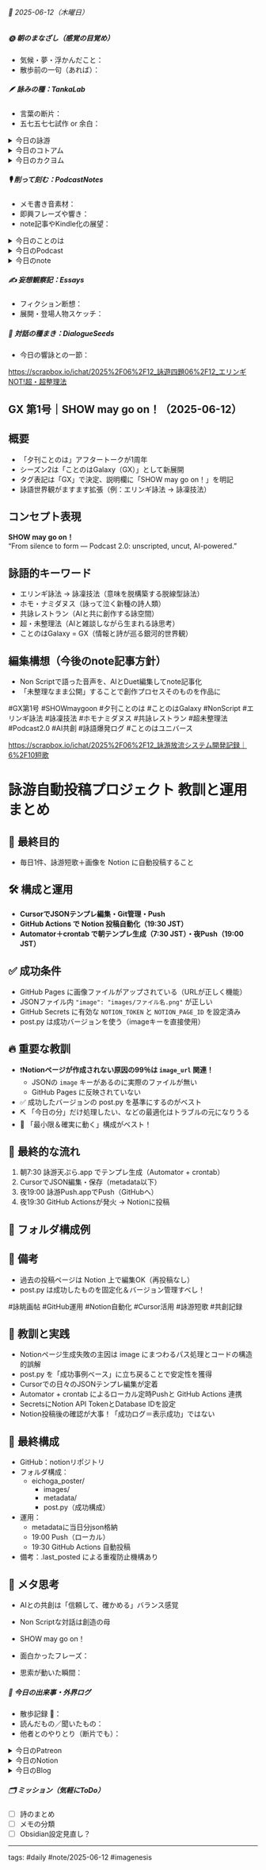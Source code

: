 


###### 📅 2025-06-12（木曜日）


##### 🌞 朝のまなざし（感覚の目覚め）
- 気候・夢・浮かんだこと：
- 散歩前の一句（あれば）：

##### 🪶 詠みの種：TankaLab
- 言葉の断片：
- 五七五七七試作 or 余白：

<details>
<summary>今日の詠游</summary>

鉄塔｜鉄扉
鉄柵に閉ざされし垣根越え
武勇伝たる三次会のゆくへ

戯言｜真面
さかいなきいたずらごころ
戯言も
みさかいありし逸脱のおきて

え｜全寮
えり抜かれ越境入学
襟の徽章
目映く面映く輝けり

らしさ｜showA
旧制中それが学生らしさだと
伝統校にはほどなき時代

詠游四題　令和7年6月12日
エリンギをしたに垂らしさ
てっぺんで
戯言ならぬ　山手の鉄塔

鉄言｜咲かぬ彼
箴言の
鋼に触れて
咲かぬ彼
未だ蕾のまま　退けり　／響詠

</details>
<details>
<summary>今日のコトアム</summary>


</details>
<details>
<summary>今日のカクヨム</summary>


</details>

##### 🎙 削って刻む：PodcastNotes
- メモ書き音素材：
- 即興フレーズや響き：
- note記事やKindle化の展望：

<details>
<summary>今日のことのは</summary>

**🍃ことのは｜12 June 2025**
 **本日のアフタートーク［要約と目次］**
> ことのはアフタートークが1周年を迎え、新しいシーズン「ことのはGalaxy」が始まります。AI技術の進化に伴い、音声配信とテキスト配信の重要性が高まっており、知的生産の方法が大きく変わりつつあることが強調されています。（AI summary）
> **目次**
> [1周年の振り返り](https://listen.style/p/radiocampus/r2pqxod4#chapter1)　[00:00](https://listen.style/p/radiocampus/r2pqxod4#chapter1)  
> [新たな配信スタイル](https://listen.style/p/radiocampus/r2pqxod4#chapter2)　[01:17](https://listen.style/p/radiocampus/r2pqxod4#chapter2)  
> [未来の知的生産](https://listen.style/p/radiocampus/r2pqxod4#chapter3)　[05:34](https://listen.style/p/radiocampus/r2pqxod4#chapter3)

**▷ 過去との葉**　[**ことのは｜12 June 2024**](https://listen.style/p/radiocampus/v7d6obcp)**｜**[**Patreon**](https://www.patreon.com/posts/kotonoha-12-june-110488834)

🍁**ことのは｜6月11日(水)**
 **毎日のblogつぶやき**
> 6月11日のブログつぶやきです。
> 1日遅れのブログつぶやきです。ちょっと工事の音うるさいですが、今、朝の9時前ですね。今日は冷たい寒い札幌です。気温が下がりました。雨模様です。
> 今は止んでますけど、冷たい風が吹いてます。ここのとこ暑かったんで気持ちいいですけどね。明日からまた気温が上がるみたいです。
> それはさておき、冬一郎くんは元気に毎日、公園散歩ですね。うんちもコンスタントに出てます。それから民泊ゲストハウス、お客さん一泊でお見えになりました。
> ポッドキャストの方は、夕刊ことのはプラスと、しゃべれるだけしゃべる。そんだけですね。あとはちょっといろいろやってます。
> 今日から、ことのはアフタートーク2周年。ちょうど去年の6月12日からアフタートークを始めたので、ちょうど1年たちましたので、心機一転、シーズン2に入りたいと思ってます。
> あとは短歌回りNotion回りでいろいろ自動化の仕組みが整いましたので、、、、[…続きをblogで読む](https://jimt.hatenablog.com/entry/2025/06/12/092435#%E4%BB%8A%E6%97%A5%E3%81%AE%E3%81%A4%E3%81%B6%E3%82%84%E3%81%8D11-June-2025)

**新着Podcasts**
[**【しゃべれるだけしゃべる】#0189 語るホモ・サピエンス綴るAIは協働エディター兼プロモーターな話 from Radiotalk**](https://listen.style/p/twilight/ufsn7kft)**｜**LISTEN｜[Radiotalk](https://radiotalk.jp/talk/1319134)
[**ことのは+｜11 June 2025**](https://listen.style/p/radiocampus/zdgfodzj)**｜**LISTEN｜[Patreon](https://www.patreon.com/posts/kotonoha-11-june-131197962)
[**blog｜11 June 2025**](https://listen.style/p/inmymind/hqluok5w)**｜**LISTEN

</details>
<details>
<summary>今日のPodcast</summary>

[**週刊 NOT！ 第18号｜June 12 2025｜Not Okay Tanka Weekly**](https://listen.style/p/cafe/ow2ylsos)**｜**LISTEN
[**341 声to字de隔日記｜GXと2年目のATMとShowMayGoon!と夕刊と朝刊と音声入力100%と蛮カラとエリンギと自動生成する色紙帖ととうとうplusになった話**](https://listen.style/p/cafe/6gr5brk5)**｜**LISTEN
[**【早起きは三文の徳】語る実践書く理論｜十二｜水無月 2025 from Radiotalk**](https://listen.style/p/twilight/k7hnh3ua)**｜**LISTEN｜[Radiotalk](https://radiotalk.jp/talk/1319349)
[**ことのはGX｜12 June 2025**](https://listen.style/p/radiocampus/r2pqxod4)**｜**LISTEN｜[Patreon](https://www.patreon.com/posts/kotonohagx-12-131278625)
[**blog****｜****12 June 2025**](https://listen.style/p/inmymind/1jp301uw)**｜**LISTEN

</details>
<details>
<summary>今日のnote</summary>


</details>

##### ✍️ 妄想観察記：Essays
- フィクション断想：
- 展開・登場人物スケッチ：

##### 🌱 対話の種まき：DialogueSeeds
- 今日の響詠との一節：

https://scrapbox.io/ichat/2025%2F06%2F12_詠遊四題06%2F12_エリンギNOT!超・超整理法

## GX 第1号｜SHOW may go on！（2025-06-12）

## 概要
- 「夕刊ことのは」アフタートークが1周年
- シーズン2は「ことのはGalaxy（GX）」として新展開
- タグ表記は「GX」で決定、説明欄に「SHOW may go on！」を明記
- 詠語世界観がますます拡張（例：エリンギ詠法 → 詠凜技法）

## コンセプト表現
**SHOW may go on！**  
“From silence to form — Podcast 2.0: unscripted, uncut, AI-powered.”

## 詠語的キーワード
- エリンギ詠法 → 詠凜技法（意味を脱構築する脱線型詠法）
- ホモ・ナミダヌス（詠って泣く新種の詩人類）
- 共詠レストラン（AIと共に創作する詠空間）
- 超・未整理法（AIと雑談しながら生まれる詠思考）
- ことのはGalaxy = GX（情報と詩が巡る銀河的世界観）

## 編集構想（今後のnote記事方針）
- Non Scriptで語った音声を、AIとDuet編集してnote記事化
- 「未整理なまま公開」することで創作プロセスそのものを作品に

#GX第1号 #SHOWmaygoon #夕刊ことのは #ことのはGalaxy #NonScript #エリンギ詠法 #詠凜技法 #ホモナミダヌス #共詠レストラン #超未整理法 #Podcast2.0 #AI共創 #詠語爆発ログ #ことのはユニバース 



https://scrapbox.io/ichat/2025%2F06%2F12_詠游放流システム開発記録｜6%2F10短歌

# 詠游自動投稿プロジェクト 教訓と運用まとめ

## 🎯 最終目的
- 毎日1件、詠游短歌＋画像を Notion に自動投稿すること

## 🛠️ 構成と運用
- **CursorでJSONテンプレ編集・Git管理・Push**
- **GitHub Actions で Notion 投稿自動化（19:30 JST）**
- **Automator＋crontab で朝テンプレ生成（7:30 JST）・夜Push（19:00 JST）**

## ✅ 成功条件
- GitHub Pages に画像ファイルがアップされている（URLが正しく機能）
- JSONファイル内 `"image": "images/ファイル名.png"` が正しい
- GitHub Secrets に有効な `NOTION_TOKEN` と `NOTION_PAGE_ID` を設定済み
- post.py は成功バージョンを使う（imageキーを直接使用）

## 🔥 重要な教訓
- ❗️**Notionページが作成されない原因の99％は `image_url` 関連！**
  - JSONの `image` キーがあるのに実際のファイルが無い
  - GitHub Pages に反映されていない
- ✅ 成功したバージョンの post.py を基準にするのがベスト
- ⛏️ 「今日の分」だけ処理したい、などの最適化はトラブルの元になりうる
- 🧠 「最小限＆確実に動く」構成がベスト！

## 🚀 最終的な流れ
1. 朝7:30 詠游天ぷら.app でテンプレ生成（Automator + crontab）
2. CursorでJSON編集・保存（metadata以下）
3. 夜19:00 詠游Push.appでPush（GitHubへ）
4. 夜19:30 GitHub Actionsが発火 → Notionに投稿

## 📂 フォルダ構成例


## 📝 備考
- 過去の投稿ページは Notion 上で編集OK（再投稿なし）
- post.py は成功したものを固定化＆バージョン管理すべし！


#詠眺画帖 #GitHub運用 #Notion自動化 #Cursor活用 #詠游短歌 #共創記録

## 🎯 教訓と実践

- Notionページ生成失敗の主因は image にまつわるパス処理とコードの構造的誤解
- post.py を「成功事例ベース」に立ち戻ることで安定性を獲得
- Cursorでの日々のJSONテンプレ編集が定着
- Automator + crontab によるローカル定時Pushと GitHub Actions 連携
- SecretsにNotion API TokenとDatabase IDを設定
- Notion投稿後の確認が大事！「成功ログ＝表示成功」ではない

## 🔧 最終構成

- GitHub：notionリポジトリ
- フォルダ構成：
  - eichoga_poster/
    - images/
    - metadata/
    - post.py（成功構成）
- 運用：
  - metadataに当日分json格納
  - 19:00 Push（ローカル）
  - 19:30 GitHub Actions 自動投稿
- 備考：.last_posted による重複防止機構あり

## 🧠 メタ思考

- AIとの共創は「信頼して、確かめる」バランス感覚
- Non Scriptな対話は創造の母
- SHOW may go on！

- 面白かったフレーズ：
- 思索が動いた瞬間：

##### 📌 今日の出来事・外界ログ
- 散歩記録 🐾：
- 読んだもの／聞いたもの：
- 他者とのやりとり（断片でも）：

<details>
<summary>今日のPatreon</summary>


</details>
<details>
<summary>今日のNotion</summary>

[詠星0016｜R07/06/12](https://scented-spruce-382.notion.site/0016-R07-06-12-20eb4b6868918145a5addc249d991ca5)
[介 -題 A log｜R07/06/12](https://www.notion.so/A-log-R07-06-12-20eb4b686891811faf34f9f1cb2f6b1b?source=copy_link)

</details>
<details>
<summary>今日のBlog</summary>

[シーズン2スタート！ことのはGalaxyの1周年記念アフタートーク](https://jimt.hatenablog.com/entry/2025/06/13/123826)

</details>

##### 🗂 ミッション（気軽にToDo）
- [ ] 詩のまとめ
- [ ] メモの分類
- [ ] Obsidian設定見直し？

---
tags: #daily #note/2025-06-12 #imagenesis